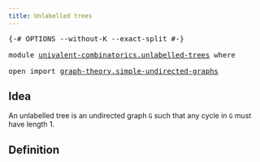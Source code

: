 ```yaml
---
title: Unlabelled trees
---
```


<pre class="Agda"><a id="42" class="Symbol">{-#</a> <a id="46" class="Keyword">OPTIONS</a> <a id="54" class="Pragma">--without-K</a> <a id="66" class="Pragma">--exact-split</a> <a id="80" class="Symbol">#-}</a>

<a id="85" class="Keyword">module</a> <a id="92" href="univalent-combinatorics.unlabelled-trees.html" class="Module">univalent-combinatorics.unlabelled-trees</a> <a id="133" class="Keyword">where</a>

<a id="140" class="Keyword">open</a> <a id="145" class="Keyword">import</a> <a id="152" href="graph-theory.simple-undirected-graphs.html" class="Module">graph-theory.simple-undirected-graphs</a>
</pre>
## Idea

An unlabelled tree is an undirected graph `G` such that any cycle in `G` must have length 1.

## Definition

<pre class="Agda">
</pre>